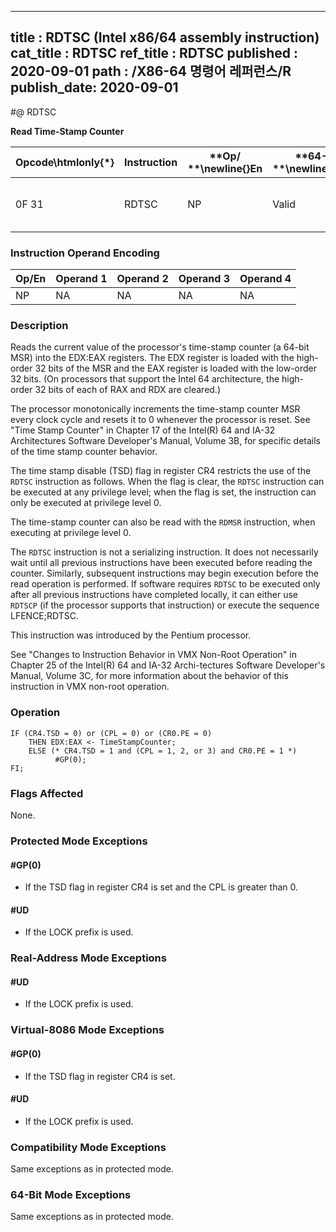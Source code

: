 ----------------------------
title : RDTSC (Intel x86/64 assembly instruction)
cat_title : RDTSC
ref_title : RDTSC
published : 2020-09-01
path : /X86-64 명령어 레퍼런스/R
publish_date: 2020-09-01
----------------------------
#@ RDTSC

**Read Time-Stamp Counter**

|**Opcode\htmlonly{*}**|**Instruction**|**Op/ **\newline{}**En**|**64-Bit **\newline{}**Mode**|**Compat/**\newline{}**Leg Mode**|**Description**|
|----------------------|---------------|------------------------|-----------------------------|---------------------------------|---------------|
|0F 31|RDTSC|NP|Valid |Valid|Read time-stamp counter into EDX:EAX.|
### Instruction Operand Encoding


|Op/En|Operand 1|Operand 2|Operand 3|Operand 4|
|-----|---------|---------|---------|---------|
|NP|NA|NA|NA|NA|
### Description


Reads the current value of the processor's time-stamp counter (a 64-bit MSR) into the EDX:EAX registers. The EDX register is loaded with the high-order 32 bits of the MSR and the EAX register is loaded with the low-order 32 bits. (On processors that support the Intel 64 architecture, the high-order 32 bits of each of RAX and RDX are cleared.)

The processor monotonically increments the time-stamp counter MSR every clock cycle and resets it to 0 whenever the processor is reset. See "Time Stamp Counter" in Chapter 17 of the Intel(R) 64 and IA-32 Architectures Software Developer's Manual, Volume 3B, for specific details of the time stamp counter behavior.

The time stamp disable (TSD) flag in register CR4 restricts the use of the `RDTSC` instruction as follows. When the flag is clear, the `RDTSC` instruction can be executed at any privilege level; when the flag is set, the instruction can only be executed at privilege level 0.

The time-stamp counter can also be read with the `RDMSR` instruction, when executing at privilege level 0.

The `RDTSC` instruction is not a serializing instruction. It does not necessarily wait until all previous instructions have been executed before reading the counter. Similarly, subsequent instructions may begin execution before the read operation is performed. If software requires `RDTSC` to be executed only after all previous instructions have completed locally, it can either use `RDTSCP` (if the processor supports that instruction) or execute the sequence LFENCE;RDTSC.

This instruction was introduced by the Pentium processor.

See "Changes to Instruction Behavior in VMX Non-Root Operation" in Chapter 25 of the Intel(R) 64 and IA-32 Archi-tectures Software Developer's Manual, Volume 3C, for more information about the behavior of this instruction in VMX non-root operation.


### Operation

```info-verb
IF (CR4.TSD = 0) or (CPL = 0) or (CR0.PE = 0) 
    THEN EDX:EAX <- TimeStampCounter;
    ELSE (* CR4.TSD = 1 and (CPL = 1, 2, or 3) and CR0.PE = 1 *)
          #GP(0);
FI;
```
### Flags Affected


None.


### Protected Mode Exceptions

#### #GP(0)
* If the TSD flag in register CR4 is set and the CPL is greater than 0.

#### #UD
* If the LOCK prefix is used.

### Real-Address Mode Exceptions

#### #UD
* If the LOCK prefix is used.

### Virtual-8086 Mode Exceptions

#### #GP(0)
* If the TSD flag in register CR4 is set.

#### #UD
* If the LOCK prefix is used.

### Compatibility Mode Exceptions



Same exceptions as in protected mode.


### 64-Bit Mode Exceptions



Same exceptions as in protected mode.

